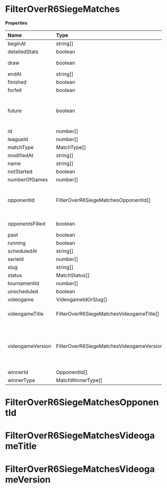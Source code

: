 # FilterOverR6SiegeMatches

**Properties**

| Name             | Type                                       | Required | Description                                                                                                                                                                                                               |
| :--------------- | :----------------------------------------- | :------- | :------------------------------------------------------------------------------------------------------------------------------------------------------------------------------------------------------------------------ |
| beginAt          | string[]                                   | ❌       |                                                                                                                                                                                                                           |
| detailedStats    | boolean                                    | ❌       | Whether the match offers full stats                                                                                                                                                                                       |
| draw             | boolean                                    | ❌       | Whether result of the match is a draw                                                                                                                                                                                     |
| endAt            | string[]                                   | ❌       |                                                                                                                                                                                                                           |
| finished         | boolean                                    | ❌       |                                                                                                                                                                                                                           |
| forfeit          | boolean                                    | ❌       | Whether match was forfeited                                                                                                                                                                                               |
| future           | boolean                                    | ❌       | `true` for future matches only, `false` for past matches only. <br/>Filtering is done on the `begin_at` value, so matches with `running` status will not appear if `true`.                                                |
| id               | number[]                                   | ❌       |                                                                                                                                                                                                                           |
| leagueId         | number[]                                   | ❌       |                                                                                                                                                                                                                           |
| matchType        | MatchType[]                                | ❌       |                                                                                                                                                                                                                           |
| modifiedAt       | string[]                                   | ❌       |                                                                                                                                                                                                                           |
| name             | string[]                                   | ❌       |                                                                                                                                                                                                                           |
| notStarted       | boolean                                    | ❌       |                                                                                                                                                                                                                           |
| numberOfGames    | number[]                                   | ❌       |                                                                                                                                                                                                                           |
| opponentId       | FilterOverR6SiegeMatchesOpponentId[]       | ❌       | A Team or a Player (id or slug). You can use`filter[winner_type]=Team` or `filter[winner_type]=Player` to focus on teams or players.                                                                                      |
| opponentsFilled  | boolean                                    | ❌       | Whether a match has opponents filled i.e. opponents are not TBD.                                                                                                                                                          |
| past             | boolean                                    | ❌       |                                                                                                                                                                                                                           |
| running          | boolean                                    | ❌       |                                                                                                                                                                                                                           |
| scheduledAt      | string[]                                   | ❌       |                                                                                                                                                                                                                           |
| serieId          | number[]                                   | ❌       |                                                                                                                                                                                                                           |
| slug             | string[]                                   | ❌       |                                                                                                                                                                                                                           |
| status           | MatchStatus[]                              | ❌       |                                                                                                                                                                                                                           |
| tournamentId     | number[]                                   | ❌       |                                                                                                                                                                                                                           |
| unscheduled      | boolean                                    | ❌       |                                                                                                                                                                                                                           |
| videogame        | VideogameIdOrSlug[]                        | ❌       |                                                                                                                                                                                                                           |
| videogameTitle   | FilterOverR6SiegeMatchesVideogameTitle[]   | ❌       | A videogame title id or slug. <br/>Only for `/csgo/*`, `/codmw/*`, `/fifa/*` and `/ow/*` endpoints <br/>                                                                                                                  |
| videogameVersion | FilterOverR6SiegeMatchesVideogameVersion[] | ❌       | Filter by the names of videogame versions, all versions using `filter[videogame_version]=all`, or by the latest version using `filter[videogame_version]=latest` <br/>Only for `valorant/*` and `/lol/*` endpoints. <br/> |
| winnerId         | OpponentId[]                               | ❌       |                                                                                                                                                                                                                           |
| winnerType       | MatchWinnerType[]                          | ❌       |                                                                                                                                                                                                                           |

# FilterOverR6SiegeMatchesOpponentId

# FilterOverR6SiegeMatchesVideogameTitle

# FilterOverR6SiegeMatchesVideogameVersion

<!-- This file was generated by liblab | https://liblab.com/ -->
